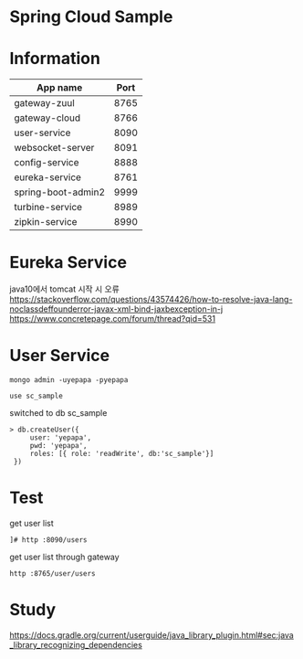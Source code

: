 # Spring Cloud Sample

# Information

| App name            | Port |
| ------------------- | ---- |
| gateway-zuul        | 8765 |
| gateway-cloud       | 8766 |
| user-service        | 8090 |
| websocket-server    | 8091 |
| config-service      | 8888 |
| eureka-service      | 8761 |
| spring-boot-admin2  | 9999 |
| turbine-service     | 8989 |
| zipkin-service      | 8990 |
 

# Eureka Service

java10에서 tomcat 시작 시 오류  
https://stackoverflow.com/questions/43574426/how-to-resolve-java-lang-noclassdeffounderror-javax-xml-bind-jaxbexception-in-j
https://www.concretepage.com/forum/thread?qid=531


# User Service


```
mongo admin -uyepapa -pyepapa
```

```
use sc_sample
```

switched to db sc_sample

```
> db.createUser({
     user: 'yepapa',
     pwd: 'yepapa',
     roles: [{ role: 'readWrite', db:'sc_sample'}]
 })
```

# Test

get user list
```
]# http :8090/users
```

get user list through gateway
```
http :8765/user/users
```


# Study

https://docs.gradle.org/current/userguide/java_library_plugin.html#sec:java_library_recognizing_dependencies  
